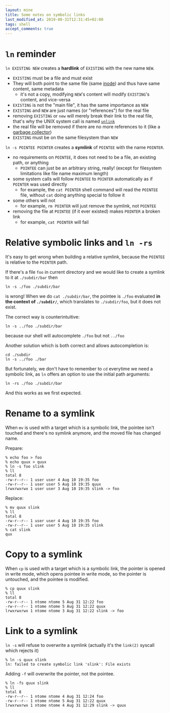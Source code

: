 ```yaml
---
layout: mine
title: Some notes on symbolic links
last_modified_at: 2019-08-31T12:31:45+02:00
tags: shell
accept_comments: true
---
```


# `ln` reminder

`ln EXISTING NEW` creates a **hardlink** of `EXISTING` with the new name `NEW`.

* `EXISTING` must be a file and must exist
* They will both point to the same file (same [inode](https://en.wikipedia.org/wiki/Inode)) and thus have same content, same metadata
  * it's not a copy, modifying `NEW`'s content will modify `EXISTING`'s content, and vice-versa
* `EXISTING` is not the "main file", it has the same importance as `NEW`
* `EXISTING` and `NEW` are just names (or "references") for the real file
* removing `EXISTING` or `new` will merely break their link to the real file, that's why the UNIX system call is named [`unlink`](https://pubs.opengroup.org/onlinepubs/9699919799/functions/unlink.html)
* the real file will be removed if there are no more references to it (like a [garbage collector](https://en.wikipedia.org/wiki/Garbage_collection_(computer_science)))
* `EXISTING` must be on the same filesystem than `NEW`

`ln -s POINTEE POINTER` creates a **symlink** of `POINTEE` with the name `POINTER`.

* no requirements on `POINTEE`, it does not need to be a file, an existing path, or anything
  * `POINTEE` can just be an arbitrary string, really! (except for filesystem limitations like file name maximum length)
* some system calls will follow `POINTEE` to `POINTER` automatically as if `POINTER` was used directly
  * for example, the `cat POINTER` shell command will read the `POINTEE` file, without `cat` doing anything special to follow it
* some others will not
  * for example, `rm POINTER` will just remove the symlink, not `POINTEE`
* removing the file at `POINTEE` (if it ever existed) makes `POINTER` a broken link
  * for example, `cat POINTER` will fail


# Relative symbolic links and `ln -rs`

It's easy to get wrong when building a relative symlink, because the `POINTEE` is relative to the `POINTER` path.

If there's a file `foo` in current directory and we would like to create a symlink to it at `./subdir/bar` then

	ln -s ./foo ./subdir/bar

is wrong!
When we do `cat ./subdir/bar`, the pointee is `./foo` evaluated **in the context of `./subdir/`**, which translates to `./subdir/foo`, but it does not exist.

The correct way is counterintuitive:

	ln -s ../foo ./subdir/bar

because our shell will autocomplete `./foo` but not `../foo`

Another solution which is both correct and allows autocompletion is:

	cd ./subdir
	ln -s ../foo ./bar

But fortunately, we don't have to remember to `cd` everytime we need a symbolic link, as `ln` offers an option to use the initial path arguments:

	ln -rs ./foo ./subdir/bar

And this works as we first expected.

# Rename to a symlink

When `mv` is used with a target which is a symbolic link, the pointee isn't touched and there's no symlink anymore, and the moved file has changed name.

Prepare:

	% echo foo > foo
	% echo quux > quux
	% ln -s foo slink
	% ll
	total 8
	-rw-r--r-- 1 user user 4 Aug 10 19:35 foo
	-rw-r--r-- 1 user user 5 Aug 10 19:35 quux
	lrwxrwxrwx 1 user user 3 Aug 10 19:35 slink -> foo


Replace:

	% mv quux slink
	% ll
	total 8
	-rw-r--r-- 1 user user 4 Aug 10 19:35 foo
	-rw-r--r-- 1 user user 5 Aug 10 19:35 slink
	% cat slink
	qux

# Copy to a symlink

When `cp` is used with a target which is a symbolic link, the pointer is opened in write mode, which opens pointee in write mode, so the pointer is untouched, and the pointee is modified.

	% cp quux slink
	% ll
	total 8
	-rw-r--r-- 1 ntome ntome 5 Aug 31 12:22 foo
	-rw-r--r-- 1 ntome ntome 5 Aug 31 12:22 quux
	lrwxrwxrwx 1 ntome ntome 3 Aug 31 12:22 slink -> foo

# Link to a symlink

`ln -s` will refuse to overwrite a symlink (actually it's the `link(2)` syscall which rejects it)

	% ln -s quux slink   
	ln: failed to create symbolic link 'slink': File exists

Adding `-f` will overwrite the pointer, not the pointee.

	% ln -fs quux slink
	% ll
	total 8
	-rw-r--r-- 1 ntome ntome 4 Aug 31 12:24 foo
	-rw-r--r-- 1 ntome ntome 5 Aug 31 12:22 quux
	lrwxrwxrwx 1 ntome ntome 4 Aug 31 12:29 slink -> quux

